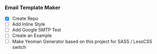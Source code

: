 ### Email Template Maker 

- [x] Create Repo
- [ ] Add Inline Style
- [ ] Add Google SMTP Test
- [ ] Create an Example
- [ ] Make Yeoman Generator based on this project for SASS / LessCSS switch
